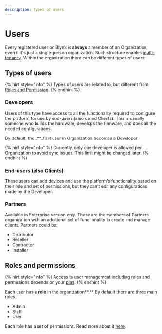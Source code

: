 ```yaml
---
description: Types of users
---
```


# Users

Every registered user on Blynk is **always** a member of an Organization, even if it's just a single-person organization. Such structure enables [multi-tenancy](multi-tenant-tree-structure.md). Within the organization there can be different types of users:

## **Types of users**

{% hint style="info" %}
Types of users are related to, but different from [Roles and Permission](../../blynk.console/settings/access.md).
{% endhint %}

### **Developers**

Users of this type have access to all the functionality required to configure the platform for use by end-users (also called Clients). This is usually someone who builds the hardware, develops the firmware, and does all the needed configurations.

By default, the _\*\*_first user in Organization becomes a Developer

{% hint style="info" %}
Currently, only one developer is allowed per Organization to avoid sync issues. This limit might be changed later.
{% endhint %}



### **End-users (also Clients)**

These users can add devices and use the platform's functionality based on their role and set of permissions, but they can't edit any configurations made by the Developer.

### **Partners**

Available in Enterprise version only. These are the members of Partners organization with an additional set of functionality to create and manage clients. Partners could be:

* Distributor&#x20;
* Reseller&#x20;
* Contractor&#x20;
* Installer

## **Roles and permissions**

{% hint style="info" %}
Access to user management including roles and permissions depends on your [plan](https://blynk.io/pricing).
{% endhint %}

Each user has a **role** in the organization**.** By default there are three main roles.

* Admin
* Staff
* User

Each role has a set of permissions. Read more about it [here](../../blynk.console/settings/access.md).
